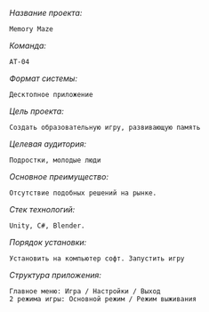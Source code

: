

*Название проекта:* 
    
    Memory Maze

*Команда:* 
    
    АТ-04

*Формат системы:* 
    
    Десктопное приложение

*Цель проекта:*     

    Создать образовательную игру, развивающую память

*Целевая аудитория:* 
    
    Подростки, молодые люди 

*Основное преимущество:* 
    
    Отсутствие подобных решений на рынке.

*Стек технологий:* 

    Unity, C#, Blender.

*Порядок установки:*

    Установить на компьютер софт. Запустить игру
    
*Структура приложения:*

    Главное меню: Игра / Настройки / Выход
    2 режима игры: Основной режим / Режим выживания

